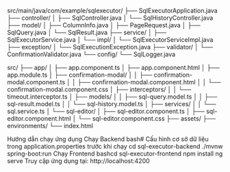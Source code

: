 src/main/java/com/example/sqlexecutor/
├── SqlExecutorApplication.java
├── controller/
│   ├── SqlController.java
│   └── SqlHistoryController.java
├── model/
│   ├── ColumnInfo.java
│   ├── PageRequest.java
│   ├── SqlQuery.java
│   └── SqlResult.java
├── service/
│   ├── SqlExecutorService.java
│   └── impl/
│       └── SqlExecutorServiceImpl.java
├── exception/
│   └── SqlExecutionException.java
├── validator/
│   └── ConfirmationValidator.java
└── config/
    └── SqlLogger.java

src/
├── app/
│   ├── app.component.ts
│   ├── app.component.html
│   ├── app.module.ts
│   ├── confirmation-modal/
│   │   ├── confirmation-modal.component.ts
│   │   ├── confirmation-modal.component.html
│   │   └── confirmation-modal.component.css
│   ├── interceptors/
│   │   └── timeout.interceptor.ts
│   ├── models/
│   │   ├── sql-query.model.ts
│   │   ├── sql-result.model.ts
│   │   └── sql-history.model.ts
│   ├── services/
│   │   └── sql.service.ts
│   └── sql-editor/
│       ├── sql-editor.component.ts
│       ├── sql-editor.component.html
│       └── sql-editor.component.css
├── assets/
├── environments/
└── index.html



Hướng dẫn chạy ứng dụng
Chạy Backend
bash# Cấu hình cơ sở dữ liệu trong application.properties trước khi chạy
cd sql-executor-backend
./mvnw spring-boot:run
Chạy Frontend
bashcd sql-executor-frontend
npm install
ng serve
Truy cập ứng dụng tại: http://localhost:4200
